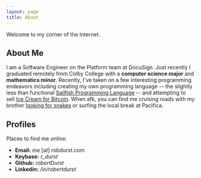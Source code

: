 ```yaml
---
layout: page
title: About
---
```


Welcome to my corner of the internet.

## About Me

I am a Software Engineer on the Platform team at DocuSign. Just recently I graduated remotely from Colby College with a **computer science major** and **mathematics minor**. Recently, I've taken on a few interesting programming endeavors including creating my own programming language -- the slightly less than functional [Sailfish Programming Language](https://github.com/sailfish-lang/sailfishc) -- and attempting to sell [Ice Cream for Bitcoin](https://www.coindesk.com/bitcoin-lightning-risky-maybe-ice-cream-will-tempt). When afk, you can find me cruising roads with my brother [looking for snakes](https://robbob77.github.io/) or surfing the local break at Pacifica.

## Profiles

Places to find me online:

* **Email:** me [at] robdurst.com <br>
* **Keybase:** *r_durst* <br>
* **Github:** *robertDurst* <br>
* **Linkedin:** */in/robertdurst*
